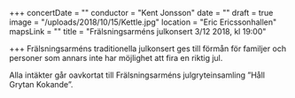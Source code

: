 +++
concertDate = ""
conductor = "Kent Jonsson"
date = ""
draft = true
image = "/uploads/2018/10/15/Kettle.jpg"
location = "Eric Ericssonhallen"
mapsLink = ""
title = "Frälsningsarméns julkonsert 3/12 2018, kl 19:00"

+++
Frälsningsarméns traditionella julkonsert ges till förmån för familjer och personer som annars inte har möjlighet att fira en riktig jul. 

Alla intäkter går oavkortat till Frälsningsarméns julgryteinsamling ”Håll Grytan Kokande”.